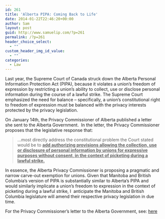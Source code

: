 ```yaml
---
id: 261
title: 'Alberta PIPA: Coming Back to Life'
date: 2014-01-22T22:46:20+00:00
author: Sam
layout: post
guid: http://www.samuelip.com/?p=261
permalink: /?p=261
header_choice_select:
  - ""
custom_header_img_id_value:
  - ""
categories:
  - Law
---
```

Last year, the Supreme Court of Canada struck down the Alberta Personal Information Protection Act (PIPA), because it violates a union&#8217;s freedom of expression by restricting a union&#8217;s ability to collect, use or disclose personal information during the course of a lawful strike. The Supreme Court emphasized the need for balance &#8211; specifically, a union&#8217;s constitutional right to freedom of expression must be balanced with the privacy interests protected by the privacy legislation.

On January 14th, the Privacy Commissioner of Alberta published a letter she sent to the Alberta Government.  In the letter, the Privacy Commissioner proposes that the legislative response that:

> &#8230;most directly address the constitutional problem the Court stated would be to **<span style="text-decoration: underline;">add authorizing provisions allowing the collection, use or disclosure of personal information by unions for expressive purposes without consent, in the context of picketing during a lawful strike.</span>**

In essence, the Alberta Privacy Commissioner is proposing a pragmatic and narrow carve-out exemption for unions. Given that Manitoba and British Columbia&#8217;s version of PIPA is substantially similar to Alberta&#8217;s PIPA and would similarly implicate a union&#8217;s freedom to expression in the context of picketing during a lawful strike, I  anticipate the Manitoba and British Columbia legislature will amend their respective privacy legislation in due time.

For the Privacy Commissioner&#8217;s letter to the Alberta Government, see: [here](http://www.oipc.ab.ca/Content_Files/Files/News/Denis_Griffiths_2013_PIPA_Website.pdf)